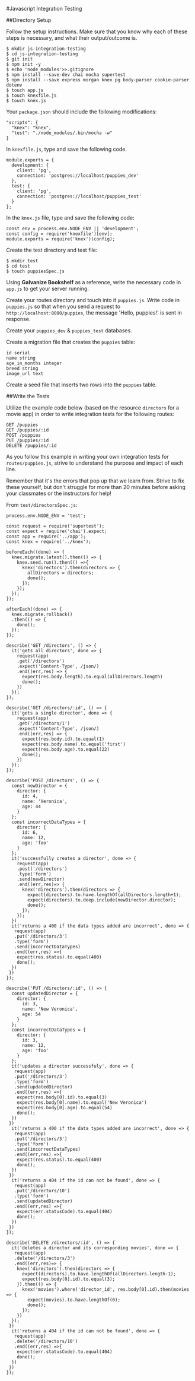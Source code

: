 #Javascript Integration Testing

##Directory Setup

Follow the setup instructions. Make sure that you know why each of these steps is necessary, and what their output/outcome is.
```
$ mkdir js-integration-testing
$ cd js-integration-testing
$ git init
$ npm init -y
$ echo 'node_modules'>>.gitignore
$ npm install --save-dev chai mocha supertest
$ npm install --save express morgan knex pg body-parser cookie-parser dotenv
$ touch app.js
$ touch knexfile.js
$ touch knex.js
```
Your `package.json` should include the following modifications:
```
"scripts": {
  "knex": "knex",
  "test": "./node_modules/.bin/mocha -w"
}
```

In `knexfile.js`, type and save the following code.
```
module.exports = {
  development: {
    client: 'pg',
    connection: 'postgres://localhost/puppies_dev'
  },
  test: {
    client: 'pg',
    connection: 'postgres://localhost/puppies_test'
  }
};
```
In the `knex.js` file, type and save the following code:
```
const env = process.env.NODE_ENV || 'development';
const config = require('knexfile')[env];
module.exports = require('knex')(config);
```

Create the test directory and test file:
```
$ mkdir test
$ cd test
$ touch puppiesSpec.js
```
Using **Galvanize Bookshelf** as a reference, write the necessary code in `app.js` to get your server running.

Create your routes directory and touch into it `puppies.js`.
Write code in `puppies.js` so that when you send a request to `http://localhost:8000/puppies`, the message 'Hello, puppies!' is sent in response.

Create your `puppies_dev` & `puppies_test` databases.

Create a migration file that creates the `puppies` table:

```
id serial
name string
age_in_months integer
breed string
image_url text
```

Create a seed file that inserts two rows into the `puppies` table.

##Write the Tests

Utilize the example code below (based on the resource `directors` for a movie app) in order to write integration tests for the following routes:

```
GET /puppies
GET /puppies/:id
POST /puppies
PUT /puppies/:id
DELETE /puppies/:id
```

As you follow this example in writing your own integration tests for `routes/puppies.js`, strive to understand the purpose and impact of each line.

Remember that it's the errors that pop up that we learn from. Strive to fix these yourself, but don't struggle for more than 20 minutes before asking your classmates or the instructors for help!


From `test/directorsSpec.js`:
```
process.env.NODE_ENV = 'test';

const request = require('supertest');
const expect = require('chai').expect;
const app = require('../app');
const knex = require('../knex');

beforeEach((done) => {
  knex.migrate.latest().then(() => {
    knex.seed.run().then(() =>{
      knex('directors').then(directors => {
        allDirectors = directors;
        done();
      });
    });
  });
});

afterEach((done) => {
  knex.migrate.rollback()
  .then(() => {
    done();
  });
});

describe('GET /directors', () => {
  it('gets all directors', done => {
    request(app)
    .get('/directors')
    .expect('Content-Type', /json/)
    .end((err,res) => {
      expect(res.body.length).to.equal(allDirectors.length)
      done();
    })
  });
});

describe('GET /directors/:id', () => {
  it('gets a single director', done => {
    request(app)
    .get('/directors/1')
    .expect('Content-Type', /json/)
    .end((err,res) => {
      expect(res.body.id).to.equal(1)
      expect(res.body.name).to.equal('first')
      expect(res.body.age).to.equal(22)
      done();
    })
  });
});

describe('POST /directors', () => {
  const newDirector = {
    director: {
      id: 4,
      name: 'Veronica',
      age: 44
    }
  };
  const incorrectDataTypes = {
    director: {
      id: 6,
      name: 12,
      age: 'foo'
    }
  };
  it('successfully creates a director', done => {
    request(app)
    .post('/directors')
    .type('form')
    .send(newDirector)
    .end((err,res)=> {
      knex('directors').then(directors => {
        expect(directors).to.have.lengthOf(allDirectors.length+1);
        expect(directors).to.deep.include(newDirector.director);
        done();
      });
    });
  })
  it('returns a 400 if the data types added are incorrect', done => {
   request(app)
   .put('/directors/3')
   .type('form')
   .send(incorrectDataTypes)
   .end((err,res) =>{
    expect(res.status).to.equal(400)
    done();
  })
 })
});

describe('PUT /directors/:id', () => {
  const updatedDirector = {
    director: {
      id: 3,
      name: 'New Veronica',
      age: 54
    }
  };
  const incorrectDataTypes = {
    director: {
      id: 3,
      name: 12,
      age: 'foo'
    }
  };
  it('updates a director successfuly', done => {
   request(app)
   .put('/directors/3')
   .type('form')
   .send(updatedDirector)
   .end((err,res) =>{
    expect(res.body[0].id).to.equal(3)
    expect(res.body[0].name).to.equal('New Veronica')
    expect(res.body[0].age).to.equal(54)
    done();
  })
 })
  it('returns a 400 if the data types added are incorrect', done => {
   request(app)
   .put('/directors/3')
   .type('form')
   .send(incorrectDataTypes)
   .end((err,res) =>{
    expect(res.status).to.equal(400)
    done();
  })
 })
  it('returns a 404 if the id can not be found', done => {
   request(app)
   .put('/directors/10')
   .type('form')
   .send(updatedDirector)
   .end((err,res) =>{
    expect(err.statusCode).to.equal(404)
    done();
  })
 })
});

describe('DELETE /directors/:id', () => {
  it('deletes a director and its corresponding movies', done => {
   request(app)
   .delete('/directors/3')
   .end((err,res)=> {
    knex('directors').then(directors => {
      expect(directors).to.have.lengthOf(allDirectors.length-1);
      expect(res.body[0].id).to.equal(3);
    }).then(() => {
      knex('movies').where('director_id', res.body[0].id).then(movies => {
        expect(movies).to.have.lengthOf(0);
        done();
      });
    })
  });
 })
  it('returns a 404 if the id can not be found', done => {
   request(app)
   .delete('/directors/10')
   .end((err,res) =>{
    expect(err.statusCode).to.equal(404)
    done();
  })
 })
});
```
